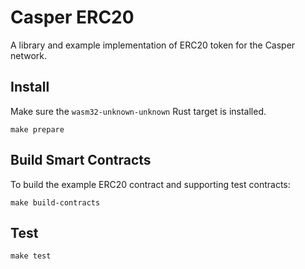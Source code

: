 # Casper ERC20

A library and example implementation of ERC20 token for the Casper network.

## Install
Make sure the `wasm32-unknown-unknown` Rust target is installed.
```
make prepare
```

## Build Smart Contracts
To build the example ERC20 contract and supporting test contracts:
```
make build-contracts
```

## Test
```
make test
```
